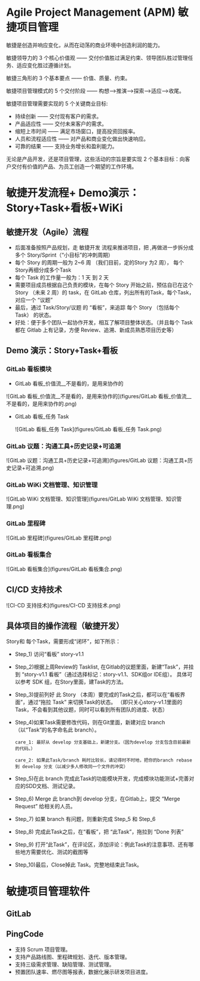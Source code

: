 # Agile Project Management (APM) 敏捷项目管理

敏捷是创造并响应变化，从而在动荡的商业环境中创造利润的能力。

敏捷领导力的 3 个核心价值观 —— 交付价值胜过满足约束、领导团队胜过管理任务、适应变化胜过遵循计划。

敏捷三角形的 3 个基本要点 —— 价值、质量、约束。

敏捷项目管理模式的 5 个交付阶段 —— 构想-->推演-->探索-->适应-->收尾。

敏捷项目管理需要实现的 5 个关键商业目标:

- 持续创新 —— 交付现有客户的需求。
- 产品适应性 —— 交付未来客户的需求。
- 缩短上市时间 —— 满足市场窗口，提高投资回报率。
- 人员和流程适应性 —— 对产品和商业变化做出快速响应。
- 可靠的结果 —— 支持业务增长和盈利能力。

无论是产品开发，还是项目管理，这些活动的宗旨是要实现 2 个基本目标：向客户交付有价值的产品、为员工创造一个期望的工作环境。



# 敏捷开发流程+ Demo演示：Story+Task+看板+WiKi

## 敏捷开发（Agile）流程

- 后面准备按照产品规划，走 敏捷开发 流程来推进项目，把 ,再做进一步拆分成多个 Story/Sprint（“小目标”的冲刺周期）
- 每个 Story 的周期一般为 2~6 周 （我们目前，定的Story 为2 周）， 每个 Story再细分成多个Task
- 每个 Task 的工作量一般为：1 天 到 2 天
- 需要项目成员根据自己负责的模块，在每个 Story 开始之前，预估自已在这个 Story （未来 2 周）的 task，在 GitLab 仓库，列出所有的Task，每个Task，对应一个 “议题”
- 最后，通过 Task/Story/议题 的 “看板”，来追踪 每个 Story （包括每个 Task） 的状态。
- 好处：便于多个团队一起协作开发，相互了解项目整体状态。（并且每个 Task 都在 Gitlab 上有记录，方便 Review、追溯、新成员熟悉项目历史等）

## Demo 演示：Story+Task+看板

### GitLab 看板模块

- GitLab 看板_价值流__不是看的，是用来协作的

![GitLab 看板_价值流__不是看的，是用来协作的](figures/GitLab 看板_价值流__不是看的，是用来协作的.png)

- GitLab 看板_任务 Task

  ![GitLab 看板_任务 Task](figures/GitLab 看板_任务 Task.png)

### GitLab 议题：沟通工具+历史记录+可追溯

![GitLab 议题：沟通工具+历史记录+可追溯](figures/GitLab 议题：沟通工具+历史记录+可追溯.png)

### GitLab WiKi 文档管理、知识管理

![GitLab WiKi 文档管理、知识管理](figures/GitLab WiKi 文档管理、知识管理.png)

### GitLab 里程碑

![GitLab 里程碑](figures/GitLab 里程碑.png)

### GitLab 看板集合

![GitLab 看板集合](figures/GitLab 看板集合.png)

## CI/CD 支持技术

![CI-CD 支持技术](figures/CI-CD 支持技术.png)

## 具体项目的操作流程（敏捷开发）

Story和 每个Task，需要形成“闭环”，如下所示：

- Step_1) 访问“看板” story-v1.1

- Step_2)根据上周Review的 Tasklist, 在Gitlab的议题里面，新建“Task”，并挂到 “story-v1.1 看板”（通过选择标记：story-v1.1、SDK组or IDE组）。
  具体可以参考 SDK 组，在Story里面，建Task的方法。

- Step_3)提前列好 此 Story （本周）要完成的Task之后，都可以在“看板界面”，通过“拖拉 Task” 来切换Task的状态。
  （即只关心story-v1.1里面的Task，不会看到其他议题，同时可以看到所有团队的进度、状态）

- Step_4)如果Task需要修改代码，则在Git里面，新建对应 branch（以“Task”的名字命名此 branch）。

      care_1: 最好从 develop 分支基础上，新建分支。（因为develop 分支包含目前最新的代码。）
      
      care_2: 如果此Task/branch 耗时比较长，请记得时不时地，把你的branch rebase到 develop 分支（以减少多人修改同一个文件的冲突） 

- Step_5)在此 branch 完成此Task的功能模块开发，完成模块功能测试+完善对应的SDD文档、测试记录。

- Step_6) Merge 此 branch到 develop 分支，在Gitlab上，提交 “Merge Request” 给相关的人员。

- Step_7) 如果 branch 有问题，则重新完成 Step_5 和 Step_6

- Step_8) 完成此Task之后，在“看板”，把 “此Task”，拖拉到 “Done 列表”

- Step_9) 打开“此Task”，在评论区，添加评论：例此Task的注意事项、还有哪些地方需要优化、测试的截图等

- Step_10)最后，Close掉此 Task。完整地结束此Task。



# 敏捷项目管理软件

## GitLab



## PingCode

- 支持 Scrum 项目管理。
- 支持产品路线图、里程碑规划、迭代、版本管理。
- 支持三级需求管理、缺陷管理、测试管理。
- 预置团队速率、燃尽图等报表，数据化展示研发项目进度。
